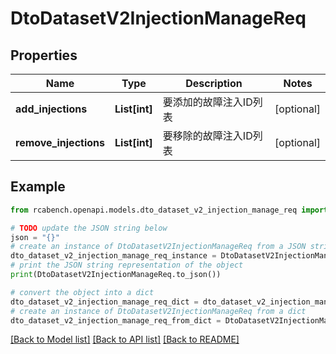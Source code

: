 # DtoDatasetV2InjectionManageReq


## Properties

Name | Type | Description | Notes
------------ | ------------- | ------------- | -------------
**add_injections** | **List[int]** | 要添加的故障注入ID列表 | [optional] 
**remove_injections** | **List[int]** | 要移除的故障注入ID列表 | [optional] 

## Example

```python
from rcabench.openapi.models.dto_dataset_v2_injection_manage_req import DtoDatasetV2InjectionManageReq

# TODO update the JSON string below
json = "{}"
# create an instance of DtoDatasetV2InjectionManageReq from a JSON string
dto_dataset_v2_injection_manage_req_instance = DtoDatasetV2InjectionManageReq.from_json(json)
# print the JSON string representation of the object
print(DtoDatasetV2InjectionManageReq.to_json())

# convert the object into a dict
dto_dataset_v2_injection_manage_req_dict = dto_dataset_v2_injection_manage_req_instance.to_dict()
# create an instance of DtoDatasetV2InjectionManageReq from a dict
dto_dataset_v2_injection_manage_req_from_dict = DtoDatasetV2InjectionManageReq.from_dict(dto_dataset_v2_injection_manage_req_dict)
```
[[Back to Model list]](../README.md#documentation-for-models) [[Back to API list]](../README.md#documentation-for-api-endpoints) [[Back to README]](../README.md)


